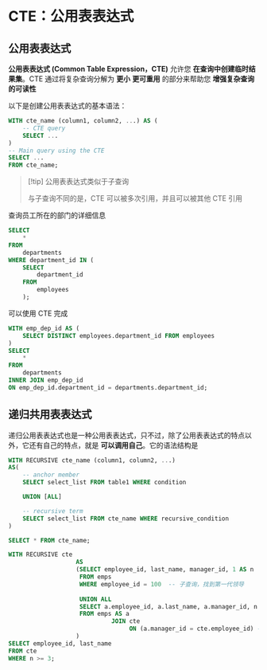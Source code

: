 # CTE：公用表表达式

## 公用表表达式
**公用表表达式 (Common Table Expression，CTE)** 允许您 **在查询中创建临时结果集**。CTE 通过将复杂查询分解为 **更小** **更可重用** 的部分来帮助您 **增强复杂查询的可读性**

以下是创建公用表表达式的基本语法：

```sql
WITH cte_name (column1, column2, ...) AS (
    -- CTE query
    SELECT ...
)
-- Main query using the CTE
SELECT ...
FROM cte_name;
```

> [!tip] 公用表表达式类似于子查询
> 
> 与子查询不同的是，CTE 可以被多次引用，并且可以被其他 CTE 引用
> 
>  

查询员工所在的部门的详细信息

```sql
SELECT  
    *  
FROM  
    departments  
WHERE department_id IN (  
    SELECT  
        department_id  
    FROM  
        employees  
    );
```

可以使用 CTE 完成

```sql
WITH emp_dep_id AS (
    SELECT DISTINCT employees.department_id FROM employees
)
SELECT
    *
FROM
    departments
INNER JOIN emp_dep_id
ON emp_dep_id.department_id = departments.department_id;
```

## 递归共用表表达式

递归公用表表达式也是一种公用表表达式，只不过，除了公用表表达式的特点以外，它还有自己的特点，就是 **可以调用自己**。它的语法结构是

```sql
WITH RECURSIVE cte_name (column1, column2, ...)
AS(
    -- anchor member
    SELECT select_list FROM table1 WHERE condition

    UNION [ALL]

    -- recursive term
    SELECT select_list FROM cte_name WHERE recursive_condition
)

SELECT * FROM cte_name;
```

```sql
WITH RECURSIVE cte  
                   AS  
                   (SELECT employee_id, last_name, manager_id, 1 AS n  
                    FROM emps  
                    WHERE employee_id = 100  -- 子查询，找到第一代领导  
                    
                    UNION ALL  
                    SELECT a.employee_id, a.last_name, a.manager_id, n + 1  
                    FROM emps AS a  
                             JOIN cte  
                                  ON (a.manager_id = cte.employee_id) -- 递归查询，找出以递归公用表表达式的人为领导的人  
                   )  
SELECT employee_id, last_name  
FROM cte  
WHERE n >= 3;
```
